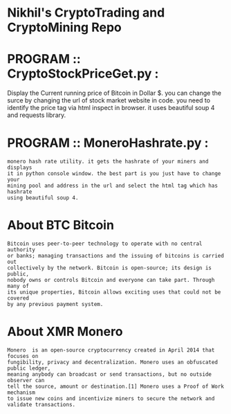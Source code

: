 # Nikhil's CryptoTrading and CryptoMining Repo


# PROGRAM :: CryptoStockPriceGet.py : 
Display the Current running price of Bitcoin in Dollar $. you can change the surce
	by changing the url of stock market website in code. you need to identify the price tag
	via html inspect in browser. it uses beautiful soup 4 and requests library.

# PROGRAM :: MoneroHashrate.py : 
	monero hash rate utility. it gets the hashrate of your miners and displays 
	it in python console window. the best part is you just have to change your
	mining pool and address in the url and select the html tag which has hashrate
	using beautiful soup 4.

# About BTC Bitcoin
	Bitcoin uses peer-to-peer technology to operate with no central authority
	or banks; managing transactions and the issuing of bitcoins is carried out
	collectively by the network. Bitcoin is open-source; its design is public, 
	nobody owns or controls Bitcoin and everyone can take part. Through many of
	its unique properties, Bitcoin allows exciting uses that could not be covered 
	by any previous payment system.

# About XMR Monero
	Monero  is an open-source cryptocurrency created in April 2014 that focuses on 
	fungibility, privacy and decentralization. Monero uses an obfuscated public ledger, 
	meaning anybody can broadcast or send transactions, but no outside observer can
	tell the source, amount or destination.[1] Monero uses a Proof of Work mechanism
	to issue new coins and incentivize miners to secure the network and validate transactions. 
